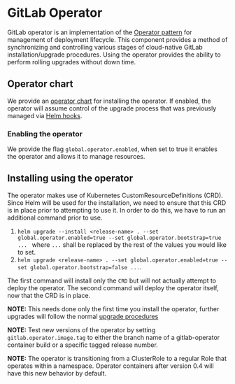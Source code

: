 # GitLab Operator

GitLab operator is an implementation of the [Operator pattern](https://coreos.com/blog/introducing-operators.html) for management of deployment lifecycle. This component provides a method of synchronizing and controlling various stages of cloud-native GitLab installation/upgrade procedures. Using the operator provides the ability to perform rolling upgrades without down time.

## Operator chart

We provide an [operator chart](https://gitlab.com/charts/gitlab/tree/master/charts/gitlab/charts/operator) for installing the operator. If enabled, the operator will assume control of the upgrade process that was previously managed via [Helm hooks](https://docs.helm.sh/developing_charts/#hooks).

### Enabling the operator

We provide the flag `global.operator.enabled`, when set to true it enables the operator and allows it to manage resources.

## Installing using the operator

The operator makes use of Kubernetes CustomResourceDefinitions (CRD). Since Helm will be used for the installation, we need to ensure that this CRD is in place prior to attempting to use it. In order to do this, we have to run an additional command prior to use.

1. `helm upgrade --install <release-name> . --set global.operator.enabled=true --set global.operator.bootstrap=true ... ` where `...` shall be replaced by the rest of the values you would like to set.
2. `helm upgrade <release-name> . --set global.operator.enabled=true --set global.operator.bootstrap=false ...`.

The first command will install only the `CRD` but will not actually attempt to deploy the operator. The second command will deploy the operator itself, now that the CRD is in place.

**NOTE:** This needs done only the first time you install the operator, further upgrades will follow the normal [upgrade procedures](./upgrade.md)

**NOTE:** Test new versions of the operator by setting `gitlab.operator.image.tag` to either the branch name of a gitlab-operator container build or a specific tagged release number.

**NOTE:** The operator is transitioning from a ClusterRole to a regular Role that operates within a namespace. Operator containers after version 0.4 will have this new behavior by default.
